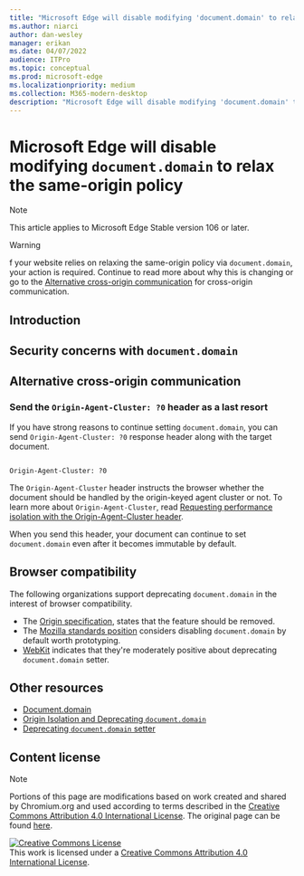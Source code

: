 ```yaml
---
title: "Microsoft Edge will disable modifying 'document.domain' to relax the same-origin policy"
ms.author: niarci
author: dan-wesley
manager: erikan
ms.date: 04/07/2022
audience: ITPro
ms.topic: conceptual
ms.prod: microsoft-edge
ms.localizationpriority: medium
ms.collection: M365-modern-desktop
description: "Microsoft Edge will disable modifying 'document.domain' to relax the same-origin policy"
---
```


# Microsoft Edge will disable modifying `document.domain` to relax the same-origin policy

> [!NOTE]
> This article applies to Microsoft Edge Stable version 106 or later.

> [!WARNING]
> f your website relies on relaxing the same-origin policy via `document.domain`, your action is required. Continue to read more about why this is changing or go to the [Alternative cross-origin communication](#alternative-cross-origin-communication) for cross-origin communication.

## Introduction


## Security concerns with `document.domain`



## Alternative cross-origin communication



### Send the `Origin-Agent-Cluster: ?0` header as a last resort

If you have strong reasons to continue setting `document.domain`, you can send `Origin-Agent-Cluster: ?0` response header along with the target document.

``` 

Origin-Agent-Cluster: ?0 

```

The `Origin-Agent-Cluster` header instructs the browser whether the document should be handled by the origin-keyed agent cluster or not. To learn more about `Origin-Agent-Cluster`, read [Requesting performance isolation with the Origin-Agent-Cluster header](https://web.dev/origin-agent-cluster/).

When you send this header, your document can continue to set `document.domain` even after it becomes immutable by default.

## Browser compatibility

The following organizations support deprecating `document.domain` in the interest of browser compatibility.

- The [Origin specification](https://html.spec.whatwg.org/multipage/origin.html#:~:text=Because%20of%20these%20security%20pitfalls%2C%20this%20feature%20is%20in%20the%20process%20of%20being%20removed%20from%20the%20web%20platform), states that the feature should be removed.
- The [Mozilla standards position](https://github.com/mozilla/standards-positions/issues/601) considers disabling `document.domain` by default worth prototyping.
- [WebKit](https://github.com/w3ctag/design-reviews/issues/564#issuecomment-768450217) indicates that they're moderately positive about deprecating `document.domain` setter.

## Other resources

- [Document.domain](https://developer.mozilla.org/en-US/docs/Web/API/Document/domain)
- [Origin Isolation and Deprecating `document.domain`](https://github.com/mikewest/deprecating-document-domain/)
- [Deprecating `document.domain` setter](https://github.com/w3ctag/design-reviews/issues/564)

## Content license

> [!NOTE]
> Portions of this page are modifications based on work created and shared by Chromium.org and used according to terms 
  described in the [Creative Commons Attribution 4.0 International License](http://creativecommons.org/licenses/by/4.0/). The original page can be found [here](https://github.com/google/re2/wiki/Syntax).
  
<a rel="license" href="http://creativecommons.org/licenses/by/4.0/"><img alt="Creative Commons License" style="border-width:0" src="https://i.creativecommons.org/l/by/4.0/88x31.png" /></a><br />This work is licensed under a <a rel="license" href="http://creativecommons.org/licenses/by/4.0/">Creative Commons Attribution 4.0 International License</a>.